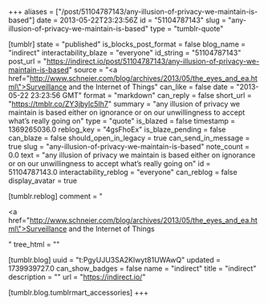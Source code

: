 +++
aliases = ["/post/51104787143/any-illusion-of-privacy-we-maintain-is-based"]
date = 2013-05-22T23:23:56Z
id = "51104787143"
slug = "any-illusion-of-privacy-we-maintain-is-based"
type = "tumblr-quote"

[tumblr]
state = "published"
is_blocks_post_format = false
blog_name = "indirect"
interactability_blaze = "everyone"
id_string = "51104787143"
post_url = "https://indirect.io/post/51104787143/any-illusion-of-privacy-we-maintain-is-based"
source = "<a href=\"http://www.schneier.com/blog/archives/2013/05/the_eyes_and_ea.html\">Surveillance and the Internet of Things</a>"
can_like = false
date = "2013-05-22 23:23:56 GMT"
format = "markdown"
can_reply = false
short_url = "https://tmblr.co/ZY3jbylc5Ih7"
summary = "any illusion of privacy we maintain is based either on ignorance or on our unwillingness to accept what’s really going on"
type = "quote"
is_blazed = false
timestamp = 1369265036.0
reblog_key = "4gsFhoEx"
is_blaze_pending = false
can_blaze = false
should_open_in_legacy = true
can_send_in_message = true
slug = "any-illusion-of-privacy-we-maintain-is-based"
note_count = 0.0
text = "any illusion of privacy we maintain is based either on ignorance or on our unwillingness to accept what’s really going on"
id = 51104787143.0
interactability_reblog = "everyone"
can_reblog = false
display_avatar = true

[tumblr.reblog]
comment = "<p><a href=\"http://www.schneier.com/blog/archives/2013/05/the_eyes_and_ea.html\">Surveillance and the Internet of Things</a></p>"
tree_html = ""

[tumblr.blog]
uuid = "t:PgyUJU3SA2Klwyt81UWAwQ"
updated = 1739939727.0
can_show_badges = false
name = "indirect"
title = "indirect"
description = ""
url = "https://indirect.io/"

[tumblr.blog.tumblrmart_accessories]
+++
